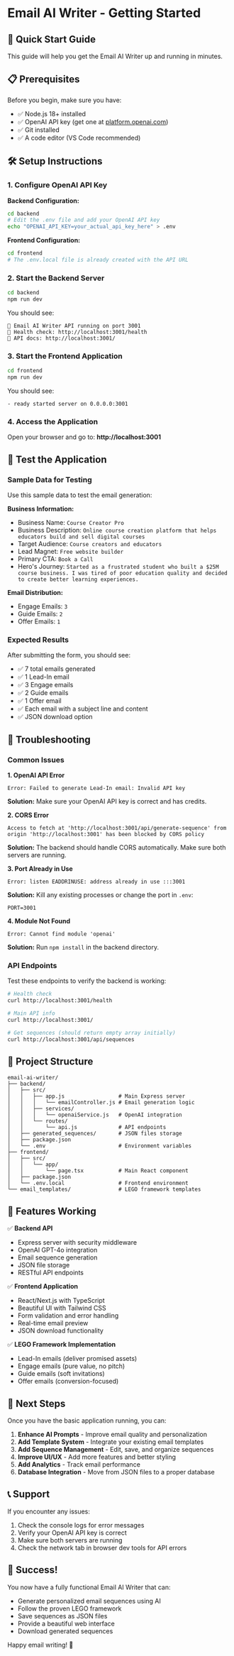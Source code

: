 # Email AI Writer - Getting Started

## 🚀 Quick Start Guide

This guide will help you get the Email AI Writer up and running in minutes.

## 📋 Prerequisites

Before you begin, make sure you have:

- ✅ Node.js 18+ installed
- ✅ OpenAI API key (get one at [platform.openai.com](https://platform.openai.com))
- ✅ Git installed
- ✅ A code editor (VS Code recommended)

## 🛠️ Setup Instructions

### 1. Configure OpenAI API Key

**Backend Configuration:**
```bash
cd backend
# Edit the .env file and add your OpenAI API key
echo "OPENAI_API_KEY=your_actual_api_key_here" > .env
```

**Frontend Configuration:**
```bash
cd frontend
# The .env.local file is already created with the API URL
```

### 2. Start the Backend Server

```bash
cd backend
npm run dev
```

You should see:
```
🚀 Email AI Writer API running on port 3001
📝 Health check: http://localhost:3001/health
🔗 API docs: http://localhost:3001/
```

### 3. Start the Frontend Application

```bash
cd frontend
npm run dev
```

You should see:
```
- ready started server on 0.0.0.0:3001
```

### 4. Access the Application

Open your browser and go to: **http://localhost:3001**

## 🧪 Test the Application

### Sample Data for Testing

Use this sample data to test the email generation:

**Business Information:**
- Business Name: `Course Creator Pro`
- Business Description: `Online course creation platform that helps educators build and sell digital courses`
- Target Audience: `Course creators and educators`
- Lead Magnet: `Free website builder`
- Primary CTA: `Book a Call`
- Hero's Journey: `Started as a frustrated student who built a $25M course business. I was tired of poor education quality and decided to create better learning experiences.`

**Email Distribution:**
- Engage Emails: `3`
- Guide Emails: `2`
- Offer Emails: `1`

### Expected Results

After submitting the form, you should see:
- ✅ 7 total emails generated
- ✅ 1 Lead-In email
- ✅ 3 Engage emails
- ✅ 2 Guide emails
- ✅ 1 Offer email
- ✅ Each email with a subject line and content
- ✅ JSON download option

## 🔧 Troubleshooting

### Common Issues

**1. OpenAI API Error**
```
Error: Failed to generate Lead-In email: Invalid API key
```
**Solution:** Make sure your OpenAI API key is correct and has credits.

**2. CORS Error**
```
Access to fetch at 'http://localhost:3001/api/generate-sequence' from origin 'http://localhost:3001' has been blocked by CORS policy
```
**Solution:** The backend should handle CORS automatically. Make sure both servers are running.

**3. Port Already in Use**
```
Error: listen EADDRINUSE: address already in use :::3001
```
**Solution:** Kill any existing processes or change the port in `.env`:
```env
PORT=3001
```

**4. Module Not Found**
```
Error: Cannot find module 'openai'
```
**Solution:** Run `npm install` in the backend directory.

### API Endpoints

Test these endpoints to verify the backend is working:

```bash
# Health check
curl http://localhost:3001/health

# Main API info
curl http://localhost:3001/

# Get sequences (should return empty array initially)
curl http://localhost:3001/api/sequences
```

## 📁 Project Structure

```
email-ai-writer/
├── backend/
│   ├── src/
│   │   ├── app.js                 # Main Express server
│   │   │   └── emailController.js # Email generation logic
│   │   ├── services/
│   │   │   └── openaiService.js   # OpenAI integration
│   │   └── routes/
│   │       └── api.js             # API endpoints
│   ├── generated_sequences/       # JSON files storage
│   ├── package.json
│   └── .env                       # Environment variables
├── frontend/
│   ├── src/
│   │   └── app/
│   │       └── page.tsx           # Main React component
│   ├── package.json
│   └── .env.local                 # Frontend environment
└── email_templates/               # LEGO framework templates
```

## 🎯 Features Working

✅ **Backend API**
- Express server with security middleware
- OpenAI GPT-4o integration
- Email sequence generation
- JSON file storage
- RESTful API endpoints

✅ **Frontend Application**
- React/Next.js with TypeScript
- Beautiful UI with Tailwind CSS
- Form validation and error handling
- Real-time email preview
- JSON download functionality

✅ **LEGO Framework Implementation**
- Lead-In emails (deliver promised assets)
- Engage emails (pure value, no pitch)
- Guide emails (soft invitations)
- Offer emails (conversion-focused)

## 🔮 Next Steps

Once you have the basic application running, you can:

1. **Enhance AI Prompts** - Improve email quality and personalization
2. **Add Template System** - Integrate your existing email templates
3. **Add Sequence Management** - Edit, save, and organize sequences
4. **Improve UI/UX** - Add more features and better styling
5. **Add Analytics** - Track email performance
6. **Database Integration** - Move from JSON files to a proper database

## 📞 Support

If you encounter any issues:

1. Check the console logs for error messages
2. Verify your OpenAI API key is correct
3. Make sure both servers are running
4. Check the network tab in browser dev tools for API errors

## 🎉 Success!

You now have a fully functional Email AI Writer that can:
- Generate personalized email sequences using AI
- Follow the proven LEGO framework
- Save sequences as JSON files
- Provide a beautiful web interface
- Download generated sequences

Happy email writing! 🚀 